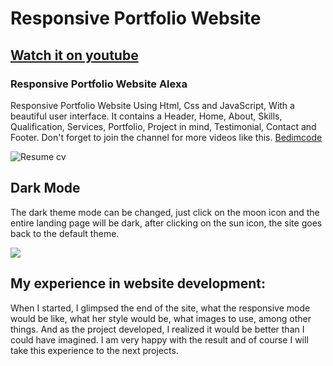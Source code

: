 # Responsive Portfolio Website 
## [Watch it on youtube](https://youtu.be/27JtRAI3QO8)
### Responsive Portfolio Website Alexa
Responsive Portfolio Website Using Html, Css and JavaScript, With a beautiful user interface. It contains a Header, Home, About, Skills, Qualification, Services, Portfolio, Project in mind, Testimonial, Contact and Footer.
Don't forget to join the channel for more videos like this. [Bedimcode](https://www.youtube.com/c/Bedimcode)

![Resume cv](https://media.discordapp.net/attachments/609614458884718594/901320778195304468/preview-portfolio.png?width=1202&height=676)

## Dark Mode
The dark theme mode can be changed, just click on the moon icon and the entire landing page will be dark, after clicking on the sun icon, the site goes back to the default theme.

<img src="https://media.discordapp.net/attachments/609614458884718594/901345085692727296/preview-portfolio-dark-theme.png?width=1202&height=676">


## My experience in website development:

When I started, I glimpsed the end of the site, what the responsive mode would be like, what her style would be, what images to use, among other things. And as the project developed, I realized it would be better than I could have imagined. I am very happy with the result and of course I will take this experience to the next projects.
